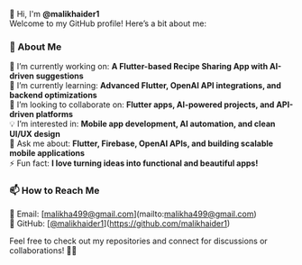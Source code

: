 
👋 Hi, I'm **@malikhaider1**  
Welcome to my GitHub profile! Here’s a bit about me:  

### 🚀 About Me  
🔭 I’m currently working on: **A Flutter-based Recipe Sharing App with AI-driven suggestions**  
🌱 I’m currently learning: **Advanced Flutter, OpenAI API integrations, and backend optimizations**  
👯 I’m looking to collaborate on: **Flutter apps, AI-powered projects, and API-driven platforms**  
💡 I’m interested in: **Mobile app development, AI automation, and clean UI/UX design**  
💬 Ask me about: **Flutter, Firebase, OpenAI APIs, and building scalable mobile applications**  
⚡ Fun fact: **I love turning ideas into functional and beautiful apps!**  

### 📫 How to Reach Me  
📧 Email: [[malikha499@gmail.com](mailto:malikha499@gmail.com)](mailto:malikha499@gmail.com)  
🔗 GitHub: [[@malikhaider1](https://github.com/malikhaider1)](https://github.com/malikhaider1)  

Feel free to check out my repositories and connect for discussions or collaborations! 🚀😊  

